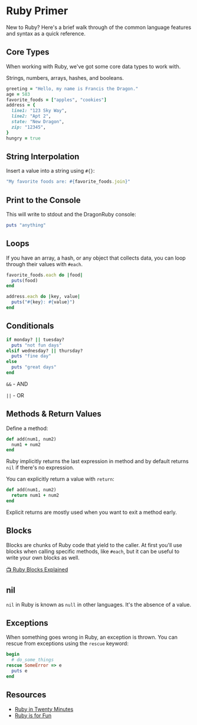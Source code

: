 # Ruby Primer

New to Ruby? Here's a brief walk through of the common language features and syntax as a quick reference.

## Core Types

When working with Ruby, we've got some core data types to work with.

Strings, numbers, arrays, hashes, and booleans.

``` ruby
greeting = "Hello, my name is Francis the Dragon."
age = 583
favorite_foods = ["apples", "cookies"]
address = {
  line1: "123 Sky Way",
  line2: "Apt 2",
  state: "New Dragon",
  zip: "12345",
}
hungry = true
```

## String Interpolation

Insert a value into a string using `#{}`:

``` ruby
"My favorite foods are: #{favorite_foods.join}"
```

## Print to the Console

This will write to stdout and the DragonRuby console:

``` ruby
puts "anything"
```

## Loops

If you have an array, a hash, or any object that collects data, you can loop through their values with `#each`.

``` ruby
favorite_foods.each do |food|
  puts(food)
end

address.each do |key, value|
  puts("#{key}: #{value}")
end
```

## Conditionals

``` ruby
if monday? || tuesday?
  puts "not fun days"
elsif wednesday? || thursday?
  puts "fine day"
else
  puts "great days"
end
```

`&&` - AND

`||` - OR

## Methods & Return Values

Define a method:

``` ruby
def add(num1, num2)
  num1 + num2
end
```

Ruby implicitly returns the last expression in method and by default returns `nil` if there's no expression.

You can explicitly return a value with `return`:

``` ruby
def add(num1, num2)
  return num1 + num2
end
```

Explicit returns are mostly used when you want to exit a method early.

## Blocks

Blocks are chunks of Ruby code that yield to the caller. At first you'll use blocks when calling specific methods, like `#each`, but it can be useful to write your own blocks as well.

[📺 Ruby Blocks Explained](https://www.youtube.com/watch?v=1YjSP-cEzMo)

## nil

`nil` in Ruby is known as `null` in other languages. It's the absence of a value.

## Exceptions

When something goes wrong in Ruby, an exception is thrown. You can rescue from exceptions using the `rescue` keyword:

``` ruby
begin
  # do_some_things
rescue SomeError => e
  puts e
end
```

## Resources

- [Ruby in Twenty Minutes](https://www.ruby-lang.org/en/documentation/quickstart/)
- [Ruby is for Fun](https://rubyisforfun.com/)
